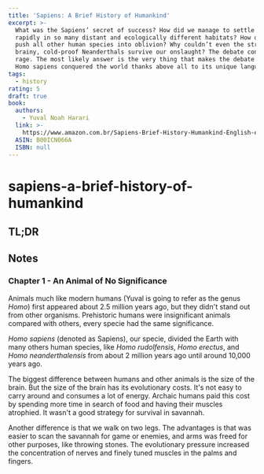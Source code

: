 ```yaml
---
title: 'Sapiens: A Brief History of Humankind'
excerpt: >-
  What was the Sapiens’ secret of success? How did we manage to settle so
  rapidly in so many distant and ecologically different habitats? How did we
  push all other human species into oblivion? Why couldn’t even the strong,
  brainy, cold-proof Neanderthals survive our onslaught? The debate continues to
  rage. The most likely answer is the very thing that makes the debate possible:
  Homo sapiens conquered the world thanks above all to its unique language.
tags:
  - history
rating: 5
draft: true
book:
  authors:
    - Yuval Noah Harari
  link: >-
    https://www.amazon.com.br/Sapiens-Brief-History-Humankind-English-ebook/dp/B00ICN066A
  ASIN: B00ICN066A
  ISBN: null
---
```


# sapiens-a-brief-history-of-humankind

## TL;DR

## Notes

### Chapter 1 - An Animal of No Significance

Animals much like modern humans \(Yuval is going to refer as the genus _Homo_\) first appeared about 2.5 million years ago, but they didn't stand out from other organisms. Prehistoric humans were insignificant animals compared with others, every specie had the same significance.

_Homo sapiens_ \(denoted as Sapiens\), our specie, divided the Earth with many others human species, like _Homo rudolfensis_, _Homo erectus_, and _Homo neanderthalensis_ from about 2 million years ago until around 10,000 years ago.

The biggest difference between humans and other animals is the size of the brain. But the size of the brain has its evolutionary costs. It's not easy to carry around and consumes a lot of energy. Archaic humans paid this cost by spending more time in search of food and having their muscles atrophied. It wasn't a good strategy for survival in savannah.

Another difference is that we walk on two legs. The advantages is that was easier to scan the savannah for game or enemies, and arms was freed for other purposes, like throwing stones. The evolutionary pressure increased the concentration of nerves and finely tuned muscles in the palms and fingers.


